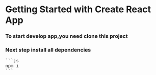 # Getting Started with Create React App
### To start develop app,you need clone this project
### Next step install all dependencies 
<pre>
```js
npm i
```
</pre>
